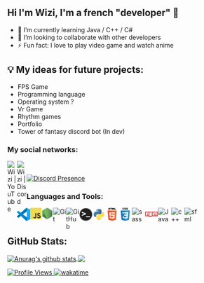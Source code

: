 ## Hi I'm Wizi, I'm a french "developer"  👋
- 🌱 I’m currently learning Java / C++ / C#
- 👯 I’m looking to collaborate with other developers
- ⚡ Fun fact: I love to play video game and watch anime

## 💡 My ideas for future projects:

- FPS Game
- Programming language
- Operating system ?
- Vr Game
- Rhythm games
- Portfolio 
- Tower of fantasy discord bot (In dev)

### My social networks:

[<img align="left" alt="Wizi | YouTube" width="22px" src="https://i.ibb.co/nsWxH0W/youtube-512.png" />][youtube]
[<img align="left" alt="Wizi | Discord" width="22px" src="https://i.ibb.co/4TVwnMV/discord-2-512.png" />][discord]
<br />

[![Discord Presence](https://lanyard.cnrad.dev/api/505762041789808641)](https://discord.com/users/505762041789808641)
<!-- <img align="center" src="https://discord.c99.nl/widget/theme-3/505762041789808641.png" /> -->

### Languages and Tools:

[<img align="left" alt="Visual Studio Code" width="30px" src="https://raw.githubusercontent.com/github/explore/80688e429a7d4ef2fca1e82350fe8e3517d3494d/topics/visual-studio-code/visual-studio-code.png" />][visual]
[<img align="left" alt="JavaScript" width="26px" src="https://raw.githubusercontent.com/github/explore/80688e429a7d4ef2fca1e82350fe8e3517d3494d/topics/javascript/javascript.png" />][js]
[<img align="left" alt="Node.js" width="26px" src="https://raw.githubusercontent.com/github/explore/80688e429a7d4ef2fca1e82350fe8e3517d3494d/topics/nodejs/nodejs.png" />][nodejs]
[<img align="left" alt="Git" width="30px" src="https://upload.wikimedia.org/wikipedia/commons/thumb/3/3f/Git_icon.svg/1024px-Git_icon.svg.png" />][git]
[<img align="left" alt="GitHub" width="30px" src="https://icones.pro/wp-content/uploads/2021/06/icone-github-grise.png" />][github]
[<img align="left" alt="Terminal" width="30px" src="https://raw.githubusercontent.com/github/explore/80688e429a7d4ef2fca1e82350fe8e3517d3494d/topics/terminal/terminal.png" />][terminal]
[<img align="left" alt="Python" width="30px" src="https://raw.githubusercontent.com/devicons/devicon/master/icons/python/python-original.svg"/>][python]
[<img align="left" alt="HTML5" width="30px" src="https://raw.githubusercontent.com/devicons/devicon/master/icons/html5/html5-original-wordmark.svg" />][html]
[<img align="left" alt="CSS3" width="30px" src="https://raw.githubusercontent.com/devicons/devicon/master/icons/css3/css3-original-wordmark.svg" />][css]

[<img align="left" alt="sass" width="30px" src="https://upload.wikimedia.org/wikipedia/commons/thumb/9/96/Sass_Logo_Color.svg/1200px-Sass_Logo_Color.svg.png" />][sass]

[<img align="left" alt="npm" width="30px" src="https://raw.githubusercontent.com/devicons/devicon/master/icons/npm/npm-original-wordmark.svg">][npm]
[<img align="left" alt="Java" width="30px" src="https://cdn-icons-png.flaticon.com/512/226/226777.png"/>][java]
[<img align="left" alt="c++" width="30px" src="https://upload.wikimedia.org/wikipedia/commons/thumb/1/18/ISO_C%2B%2B_Logo.svg/1822px-ISO_C%2B%2B_Logo.svg.png"/>][cpp]
[<img align="left" alt="sfml" width="30px" src="https://upload.wikimedia.org/wikipedia/commons/thumb/a/a0/SFML_Logo.svg/1200px-SFML_Logo.svg.png"/>][sfml]
<!-- [<img align="left" alt="Unreal Engine" width="30px" src="https://i.ibb.co/p3rJssc/pngwing-com.png"/>][ue] -->
<!-- [<img align="left" alt="Premiere pro" width="30px" src="https://images.tuto.net/blog/premiere-cs6-logo.png"/>][pr] -->
<br />
<br />

## GitHub Stats:
<a href="https://github.com/Wizi8914/Wizi8914">
  <img align="center" src="https://github-readme-stats.anuraghazra1.vercel.app/api?username=Wizi8914&show_icons=true&include_all_commits=true&theme=material-palenight" alt="Anurag's github stats" />
</a>
<a href="https://github.com/Wizi8914/Wizi8914">
  <!-- Change the `github-readme-stats.anuraghazra1.vercel.app` to `github-readme-stats.vercel.app`  -->
  <img align="center" src="https://github-readme-stats.anuraghazra1.vercel.app/api/top-langs/?username=Wizi8914&langs_count=10&layout=compact&theme=material-palenight" />
  
  ![Profile Views](https://komarev.com/ghpvc/?username=Wizi8914&color=green)
  [![wakatime](https://wakatime.com/badge/user/9a3fa73a-3ab5-413b-bda8-74493fe19488.svg)](https://wakatime.com/@9a3fa73a-3ab5-413b-bda8-74493fe19488)

</a>

[sass]: https://sass-lang.com
[java]: https://www.java.com
[ue]: www.unrealengine.com/
[sfml]: https://www.sfml-dev.org/
[cpp]: https://fr.wikipedia.org/wiki/C%2B%2B
[npm]: https://www.npmjs.com
[python]: https://www.python.org
[pr]: https://www.adobe.com/fr/products/premiere.html
[ps]: https://www.adobe.com/fr/products/photoshop.html
[twitter]: https://twitter.com/Wizi20540539
[youtube]: https://www.youtube.com/channel/UCEzAYEvYn78L-w4xEKitPHA
[discord]: https://discordhub.com/profile/505762041789808641
[visual]: https://code.visualstudio.com
[js]: https://developer.mozilla.org/fr/docs/Web/JavaScript
[terminal]: https://developer.mozilla.org/fr/docs/Learn/Tools_and_testing/Understanding_client-side_tools/Command_line
[nodejs]: https://nodejs.org/en/
[git]: https://git-scm.com
[github]: https://github.com
[html]: https://developer.mozilla.org/fr/docs/Learn/Getting_started_with_the_web/HTML_basics
[css]: https://developer.mozilla.org/fr/docs/Web/CSS

